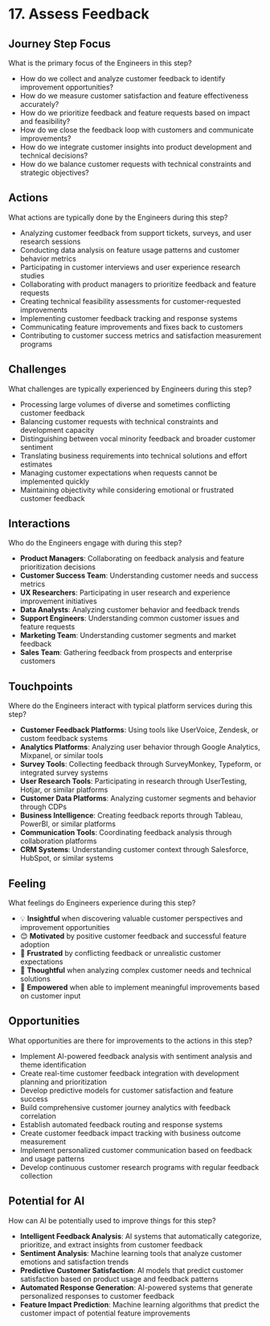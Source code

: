 # 17. Assess Feedback

## Journey Step Focus

What is the primary focus of the Engineers in this step?

- How do we collect and analyze customer feedback to identify improvement opportunities?
- How do we measure customer satisfaction and feature effectiveness accurately?
- How do we prioritize feedback and feature requests based on impact and feasibility?
- How do we close the feedback loop with customers and communicate improvements?
- How do we integrate customer insights into product development and technical decisions?
- How do we balance customer requests with technical constraints and strategic objectives?

## Actions

What actions are typically done by the Engineers during this step?

- Analyzing customer feedback from support tickets, surveys, and user research sessions
- Conducting data analysis on feature usage patterns and customer behavior metrics
- Participating in customer interviews and user experience research studies
- Collaborating with product managers to prioritize feedback and feature requests
- Creating technical feasibility assessments for customer-requested improvements
- Implementing customer feedback tracking and response systems
- Communicating feature improvements and fixes back to customers
- Contributing to customer success metrics and satisfaction measurement programs

## Challenges

What challenges are typically experienced by Engineers during this step?

- Processing large volumes of diverse and sometimes conflicting customer feedback
- Balancing customer requests with technical constraints and development capacity
- Distinguishing between vocal minority feedback and broader customer sentiment
- Translating business requirements into technical solutions and effort estimates
- Managing customer expectations when requests cannot be implemented quickly
- Maintaining objectivity while considering emotional or frustrated customer feedback

## Interactions

Who do the Engineers engage with during this step?

- **Product Managers**: Collaborating on feedback analysis and feature prioritization decisions
- **Customer Success Team**: Understanding customer needs and success metrics
- **UX Researchers**: Participating in user research and experience improvement initiatives
- **Data Analysts**: Analyzing customer behavior and feedback trends
- **Support Engineers**: Understanding common customer issues and feature requests
- **Marketing Team**: Understanding customer segments and market feedback
- **Sales Team**: Gathering feedback from prospects and enterprise customers

## Touchpoints

Where do the Engineers interact with typical platform services during this step?

- **Customer Feedback Platforms**: Using tools like UserVoice, Zendesk, or custom feedback systems
- **Analytics Platforms**: Analyzing user behavior through Google Analytics, Mixpanel, or similar tools
- **Survey Tools**: Collecting feedback through SurveyMonkey, Typeform, or integrated survey systems
- **User Research Tools**: Participating in research through UserTesting, Hotjar, or similar platforms
- **Customer Data Platforms**: Analyzing customer segments and behavior through CDPs
- **Business Intelligence**: Creating feedback reports through Tableau, PowerBI, or similar platforms
- **Communication Tools**: Coordinating feedback analysis through collaboration platforms
- **CRM Systems**: Understanding customer context through Salesforce, HubSpot, or similar systems

## Feeling

What feelings do Engineers experience during this step?

- 💡 **Insightful** when discovering valuable customer perspectives and improvement opportunities
- 😊 **Motivated** by positive customer feedback and successful feature adoption
- 😤 **Frustrated** by conflicting feedback or unrealistic customer expectations
- 🤔 **Thoughtful** when analyzing complex customer needs and technical solutions
- 💪 **Empowered** when able to implement meaningful improvements based on customer input

## Opportunities

What opportunities are there for improvements to the actions in this step?

- Implement AI-powered feedback analysis with sentiment analysis and theme identification
- Create real-time customer feedback integration with development planning and prioritization
- Develop predictive models for customer satisfaction and feature success
- Build comprehensive customer journey analytics with feedback correlation
- Establish automated feedback routing and response systems
- Create customer feedback impact tracking with business outcome measurement
- Implement personalized customer communication based on feedback and usage patterns
- Develop continuous customer research programs with regular feedback collection

## Potential for AI

How can AI be potentially used to improve things for this step?

- **Intelligent Feedback Analysis**: AI systems that automatically categorize, prioritize, and extract insights from customer feedback
- **Sentiment Analysis**: Machine learning tools that analyze customer emotions and satisfaction trends
- **Predictive Customer Satisfaction**: AI models that predict customer satisfaction based on product usage and feedback patterns
- **Automated Response Generation**: AI-powered systems that generate personalized responses to customer feedback
- **Feature Impact Prediction**: Machine learning algorithms that predict the customer impact of potential feature improvements
